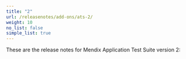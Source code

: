 ```yaml
---
title: "2"
url: /releasenotes/add-ons/ats-2/
weight: 10
no_list: false
simple_list: true
---
```


These are the release notes for Mendix Application Test Suite version 2:
